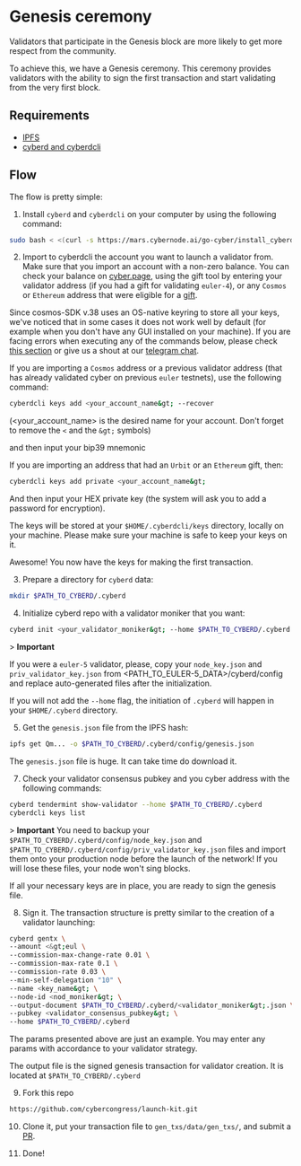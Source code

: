 # Genesis ceremony
 
 Validators that participate in the Genesis block are more likely to get more respect from the community.
 
To achieve this, we have a Genesis ceremony. This ceremony provides validators with the ability to sign the first transaction and start validating from the very first block. 
 
 ## Requirements
 
 - [IPFS](https://docs.ipfs.io/guides/guides/install/)
 - [cyberd and cyberdcli](https://github.com/cybercongress/go-cyber)
 
 ## Flow
 
 The flow is pretty simple:
 
 1. Install `cyberd` and `cyberdcli` on your computer by using the following command:
 
 ```bash
 sudo bash < <(curl -s https://mars.cybernode.ai/go-cyber/install_cyberdcli_v0.1.6.sh)
 ```
 
 2. Import to cyberdcli the account you want to launch a validator from. Make sure that you import an account with a non-zero balance. You can check your balance on [cyber.page](cyber.page), using the gift tool by entering your validator address (if you had a gift for validating `euler-4`), or any `Cosmos` or `Ethereum` address that were eligible for a [gift](https://github.com/cybercongress/congress/blob/master/ecosystem/Gift%20FAQ%20and%20general%20gift%20information.md).
 
 Since cosmos-SDK v.38 uses an OS-native keyring to store all your keys, we've noticed that in some cases it does not work well by default (for example when you don't have any GUI installed on your machine). If you are facing errors when executing any of the commands below, please check [this section](https://github.com/cybercongress/go-cyber/blob/0.1.6_run_out_of_docker/docs/run_validator.md#prepare-the-staking-address) or give us a shout at our [telegram chat](https://t.me/fuckgoogle).
 
 If you are importing a `Cosmos` address or a previous validator address (that has already validated cyber on previous `euler` testnets), use the following command:
 
 ```bash
 cyberdcli keys add <your_account_name&gt; --recover
 ```
 
 (<your_account_name&gt; is the desired name for your account. Don't forget to remove the `<` and the `&gt;` symbols)
 
 and then input your bip39 mnemonic
 
 If you are importing an address that had an `Urbit` or an `Ethereum` gift, then:
 
 ```bash
 cyberdcli keys add private <your_account_name&gt;
 ```
 
 And then input your HEX private key (the system will ask you to add a password for encryption).
 
 The keys will be stored at your `$HOME/.cyberdcli/keys` directory, locally on your machine. Please make sure your machine is safe to keep your keys on it.
 
 Awesome! You now have the keys for making the first transaction. 
 
 3. Prepare a directory for `cyberd` data:
 
 ```bash
 mkdir $PATH_TO_CYBERD/.cyberd
 ```
 
 4. Initialize cyberd repo with a validator moniker that you want:
 
 ```bash
 cyberd init <your_validator_moniker&gt; --home $PATH_TO_CYBERD/.cyberd
 ```
 
&gt; **Important**

If you were a `euler-5` validator, please, copy your `node_key.json` and `priv_validator_key.json` from <PATH_TO_EULER-5_DATA>/cyberd/config and replace auto-generated files after the initialization.

 If you will not add the `--home` flag, the initiation of `.cyberd` will happen in your `$HOME/.cyberd` directory. 
 
 5. Get the `genesis.json` file from the IPFS hash:
 
 ```bash
 ipfs get Qm... -o $PATH_TO_CYBERD/.cyberd/config/genesis.json
 ```
 
 The `genesis.json` file is huge. It can take time do download it.
 
 7. Check your validator consensus pubkey and you cyber address with the following commands:
 
 ```bash
 cyberd tendermint show-validator --home $PATH_TO_CYBERD/.cyberd
 cyberdcli keys list
 ```
 
 &gt; **Important**
 You need to backup your `$PATH_TO_CYBERD/.cyberd/config/node_key.json` and `$PATH_TO_CYBERD/.cyberd/config/priv_validator_key.json` files and import them onto your production node before the launch of the network! If you will lose these files, your node won't sing blocks. 
 
 If all your necessary keys are in place, you are ready to sign the genesis file.
 
 8. Sign it. The transaction structure is pretty similar to the creation of a validator launching:
 
 ```bash
 cyberd gentx \
 --amount <&gt;eul \
 --commission-max-change-rate 0.01 \
 --commission-max-rate 0.1 \
 --commission-rate 0.03 \
 --min-self-delegation "10" \
 --name <key_name&gt; \
 --node-id <nod_moniker&gt; \
 --output-document $PATH_TO_CYBERD/.cyberd/<validator_moniker&gt;.json \
 --pubkey <validator_consensus_pubkey&gt; \
 --home $PATH_TO_CYBERD/.cyberd
 ```
 
 The params presented above are just an example. You may enter any params with accordance to your validator strategy. 
 
 The output file is the signed genesis transaction for validator creation. It is located at `$PATH_TO_CYBERD/.cyberd`
 
 9. Fork this repo
 
 ```bash
 https://github.com/cybercongress/launch-kit.git
 ```
 
 10. Clone it, put your transaction file to `gen_txs/data/gen_txs/`, and submit a [PR](https://github.com/cybercongress/launch-kit/pulls). 
 
 11. Done! 
